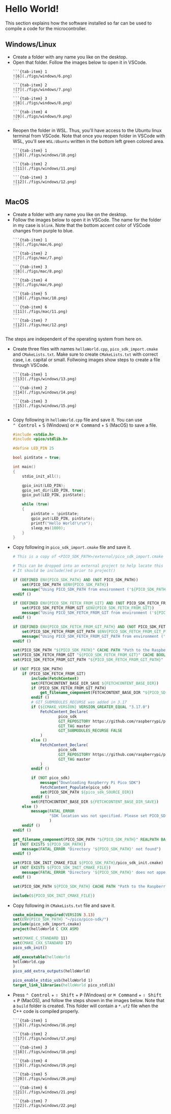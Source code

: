 # Hello World!
This section explains how the software installed so far can be used to compile a code for the microcontroller.

## Windows/Linux
- Create a folder with any name you like on the desktop.
- Open that folder. Follow the images below to open it in VSCode.
    ````{tab-set}
    ```{tab-item} 1
    ![6](./figs/windows/6.png)
    ```
    ```{tab-item} 2
    ![7](./figs/windows/7.png)
    ```
    ```{tab-item} 3
    ![8](./figs/windows/8.png)
    ```
    ```{tab-item} 4
    ![9](./figs/windows/9.png)
    ```
    ````
- Reopen the folder in WSL. Thus, you'll have access to the Ubuntu linux terminal from VSCode. Note that once you reopen folder in VSCode with WSL, you'll see `WSL:Ubuntu` written in the bottom left green colored area.
    ````{tab-set}
    ```{tab-item} 1
    ![10](./figs/windows/10.png)
    ```
    ```{tab-item} 2
    ![11](./figs/windows/11.png)
    ```
    ```{tab-item} 3
    ![12](./figs/windows/12.png)
    ```
    ````

## MacOS
- Create a folder with any name you like on the desktop.
- Follow the images below to open it in VSCode. The name for the folder in my case is `blink`. Note that the bottom accent color of VSCode changes from purple to blue.
    ````{tab-set}
    ```{tab-item} 1
    ![6](./figs/mac/6.png)
    ```
    ```{tab-item} 2
    ![7](./figs/mac/7.png)
    ```
    ```{tab-item} 3
    ![8](./figs/mac/8.png)
    ```
    ```{tab-item} 4
    ![9](./figs/mac/9.png)
    ```
    ```{tab-item} 5
    ![10](./figs/mac/10.png)
    ```
    ```{tab-item} 6
    ![11](./figs/mac/11.png)
    ```
    ```{tab-item} 7
    ![12](./figs/mac/12.png)
    ```
    ````

The steps are independent of the operating system from here on.
- Create three files with names `helloWorld.cpp`, `pico_sdk_import.cmake` and `CMakeLists.txt`. Make sure to create `CMakeLists.txt` with correct case, i.e. capital or small. Follwoing images show steps to create a file through VSCode.
    ````{tab-set}
    ```{tab-item} 1
    ![13](./figs/windows/13.png)
    ```
    ```{tab-item} 2
    ![14](./figs/windows/14.png)
    ```
    ```{tab-item} 3
    ![15](./figs/windows/15.png)
    ```
    ````
- Copy following in `helloWorld.cpp` file and save it. You can use <kbd>⌃&#160;Control</kbd> + <kbd>S</kbd> (Windows) or <kbd>⌘&#160;Command</kbd> + <kbd>S</kbd> (MacOS) to save a file.
    ```c++
    #include <stdio.h>
    #include <pico/stdlib.h>

    #define LED_PIN 25

    bool pinState = true;

    int main()
    {
        stdio_init_all();

        gpio_init(LED_PIN);
        gpio_set_dir(LED_PIN, true);
        gpio_put(LED_PIN, pinState);

        while (true)
        {
            pinState = !pinState;
            gpio_put(LED_PIN, pinState);
            printf("Hello World!\r\n");
            sleep_ms(1000);
        }
    }
    ```
- Copy following in `pico_sdk_import.cmake` file and save it.
    ```cmake
    # This is a copy of <PICO_SDK_PATH>/external/pico_sdk_import.cmake

    # This can be dropped into an external project to help locate this SDK
    # It should be include()ed prior to project()

    if (DEFINED ENV{PICO_SDK_PATH} AND (NOT PICO_SDK_PATH))
        set(PICO_SDK_PATH $ENV{PICO_SDK_PATH})
        message("Using PICO_SDK_PATH from environment ('${PICO_SDK_PATH}')")
    endif ()

    if (DEFINED ENV{PICO_SDK_FETCH_FROM_GIT} AND (NOT PICO_SDK_FETCH_FROM_GIT))
        set(PICO_SDK_FETCH_FROM_GIT $ENV{PICO_SDK_FETCH_FROM_GIT})
        message("Using PICO_SDK_FETCH_FROM_GIT from environment ('${PICO_SDK_FETCH_FROM_GIT}')")
    endif ()

    if (DEFINED ENV{PICO_SDK_FETCH_FROM_GIT_PATH} AND (NOT PICO_SDK_FETCH_FROM_GIT_PATH))
        set(PICO_SDK_FETCH_FROM_GIT_PATH $ENV{PICO_SDK_FETCH_FROM_GIT_PATH})
        message("Using PICO_SDK_FETCH_FROM_GIT_PATH from environment ('${PICO_SDK_FETCH_FROM_GIT_PATH}')")
    endif ()

    set(PICO_SDK_PATH "${PICO_SDK_PATH}" CACHE PATH "Path to the Raspberry Pi Pico SDK")
    set(PICO_SDK_FETCH_FROM_GIT "${PICO_SDK_FETCH_FROM_GIT}" CACHE BOOL "Set to ON to fetch copy of SDK from git if not otherwise locatable")
    set(PICO_SDK_FETCH_FROM_GIT_PATH "${PICO_SDK_FETCH_FROM_GIT_PATH}" CACHE FILEPATH "location to download SDK")

    if (NOT PICO_SDK_PATH)
        if (PICO_SDK_FETCH_FROM_GIT)
            include(FetchContent)
            set(FETCHCONTENT_BASE_DIR_SAVE ${FETCHCONTENT_BASE_DIR})
            if (PICO_SDK_FETCH_FROM_GIT_PATH)
                get_filename_component(FETCHCONTENT_BASE_DIR "${PICO_SDK_FETCH_FROM_GIT_PATH}" REALPATH BASE_DIR "${CMAKE_SOURCE_DIR}")
            endif ()
            # GIT_SUBMODULES_RECURSE was added in 3.17
            if (${CMAKE_VERSION} VERSION_GREATER_EQUAL "3.17.0")
                FetchContent_Declare(
                        pico_sdk
                        GIT_REPOSITORY https://github.com/raspberrypi/pico-sdk
                        GIT_TAG master
                        GIT_SUBMODULES_RECURSE FALSE
                )
            else ()
                FetchContent_Declare(
                        pico_sdk
                        GIT_REPOSITORY https://github.com/raspberrypi/pico-sdk
                        GIT_TAG master
                )
            endif ()

            if (NOT pico_sdk)
                message("Downloading Raspberry Pi Pico SDK")
                FetchContent_Populate(pico_sdk)
                set(PICO_SDK_PATH ${pico_sdk_SOURCE_DIR})
            endif ()
            set(FETCHCONTENT_BASE_DIR ${FETCHCONTENT_BASE_DIR_SAVE})
        else ()
            message(FATAL_ERROR
                    "SDK location was not specified. Please set PICO_SDK_PATH or set PICO_SDK_FETCH_FROM_GIT to on to fetch from git."
                    )
        endif ()
    endif ()

    get_filename_component(PICO_SDK_PATH "${PICO_SDK_PATH}" REALPATH BASE_DIR "${CMAKE_BINARY_DIR}")
    if (NOT EXISTS ${PICO_SDK_PATH})
        message(FATAL_ERROR "Directory '${PICO_SDK_PATH}' not found")
    endif ()

    set(PICO_SDK_INIT_CMAKE_FILE ${PICO_SDK_PATH}/pico_sdk_init.cmake)
    if (NOT EXISTS ${PICO_SDK_INIT_CMAKE_FILE})
        message(FATAL_ERROR "Directory '${PICO_SDK_PATH}' does not appear to contain the Raspberry Pi Pico SDK")
    endif ()

    set(PICO_SDK_PATH ${PICO_SDK_PATH} CACHE PATH "Path to the Raspberry Pi Pico SDK" FORCE)

    include(${PICO_SDK_INIT_CMAKE_FILE})
    ```
- Copy following in `CMakeLists.txt` file and save it.
    ```cmake
    cmake_minimum_required(VERSION 3.13)
    set(ENV{PICO_SDK_PATH} "~/pico/pico-sdk/")
    include(pico_sdk_import.cmake)
    project(helloWorld C CXX ASM)

    set(CMAKE_C_STANDARD 11)
    set(CMAKE_CXX_STANDARD 17)
    pico_sdk_init()

    add_executable(helloWorld
    helloWorld.cpp
    )
    pico_add_extra_outputs(helloWorld)

    pico_enable_stdio_usb(helloWorld 1)
    target_link_libraries(helloWorld pico_stdlib)
    ```
- Press <kbd>⌃&#160;Control</kbd> + <kbd>⇧&#160;Shift</kbd> + <kbd>P</kbd> (Windows) or <kbd>⌘&#160;Command</kbd> + <kbd>⇧&#160;Shift</kbd> + <kbd>P</kbd> (MacOS), and follow the steps shown in the images below. Note that a `build` folder is created. This folder will contain a `*.uf2` file when the C++ code is compiled properly.
    ````{tab-set}
    ```{tab-item} 1
    ![16](./figs/windows/16.png)
    ```
    ```{tab-item} 2
    ![17](./figs/windows/17.png)
    ```
    ```{tab-item} 3
    ![18](./figs/windows/18.png)
    ```
    ```{tab-item} 4
    ![19](./figs/windows/19.png)
    ```
    ```{tab-item} 5
    ![20](./figs/windows/20.png)
    ```
    ```{tab-item} 6
    ![21](./figs/windows/21.png)
    ```
    ```{tab-item} 7
    ![22](./figs/windows/22.png)
    ```
    ````